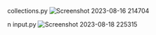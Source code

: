 collections.py
![Screenshot 2023-08-16 214704](https://github.com/navidrezahadian/python.tamrin/assets/92804948/ecf2be65-b460-4c29-8476-6a8520602aea)

n input.py
![Screenshot 2023-08-18 225315](https://github.com/navidrezahadian/python.tamrin/assets/92804948/b74afbcd-fd3c-46ba-9d4f-d45e76b8ffbd)

